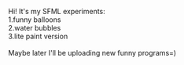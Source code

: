 Hi! It's my SFML experiments:\
  1.funny balloons\
  2.water bubbles\
  3.lite paint version\
\
Maybe later I'll be uploading new funny programs=)
